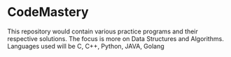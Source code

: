 # CodeMastery
This repository would contain various practice programs and their respective solutions. The focus is more on Data Structures and Algorithms. Languages used will be C, C++, Python, JAVA, Golang
